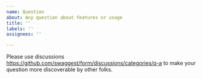 ```yaml
---
name: Question
about: Any question about features or usage
title: ''
labels: ''
assignees: ''

---
```


Please use discussions https://github.com/swaggest/form/discussions/categories/q-a to make your question more discoverable by other folks.
